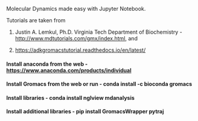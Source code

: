 Molecular Dynamics made easy with Jupyter Notebook.



Tutorials are taken from

1. Justin A. Lemkul, Ph.D. Virginia Tech Department of Biochemistry - http://www.mdtutorials.com/gmx/index.html, and

2. https://adkgromacstutorial.readthedocs.io/en/latest/

#### Install anaconda from the web - https://www.anaconda.com/products/individual
#### Install Gromacs from the web or run - conda install -c bioconda gromacs
#### Install libraries - conda install nglview mdanalysis
#### Install additional libraries -  pip install GromacsWrapper pytraj
